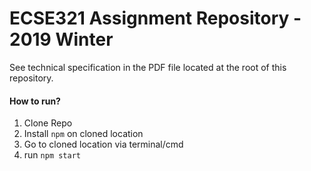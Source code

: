 # ECSE321 Assignment Repository - 2019 Winter

See technical specification in the PDF file located at the root of this repository.
<br/>
#### How to run?
1. Clone Repo
2. Install `npm` on cloned location
3. Go to cloned location via terminal/cmd
4. run `npm start`

